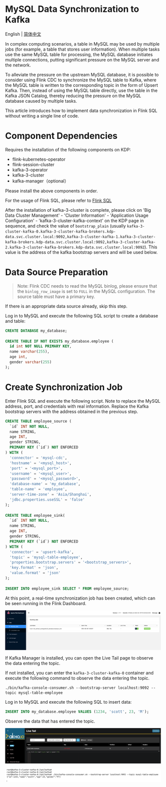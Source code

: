 # MySQL Data Synchronization to Kafka

English | [简体中文](../../zh/user-tutorials/import-from-rdbms-to-kafka.md)

In complex computing scenarios, a table in MySQL may be used by multiple jobs (for example, a table that stores user information). When multiple tasks use the same MySQL table for processing, the MySQL database initiates multiple connections, putting significant pressure on the MySQL server and the network.

To alleviate the pressure on the upstream MySQL database, it is possible to consider using Flink CDC to synchronize the MySQL table to Kafka, where the MySQL table is written to the corresponding topic in the form of Upsert Kafka. Then, instead of using the MySQL table directly, use the table in the Kafka JSON Catalog, thereby reducing the pressure on the MySQL database caused by multiple tasks.

This article introduces how to implement data synchronization in Flink SQL without writing a single line of code.

# Component Dependencies

Requires the installation of the following components on KDP:

- flink-kubernetes-operator
- flink-session-cluster
- kafka-3-operator
- kafka-3-cluster
- kafka-manager（optional）

Please install the above components in order.

For the usage of Flink SQL, please refer to [Flink SQL](./import-from-mysql-to-hive.md#flink-sql-使用方法)

After the installation of kafka-3-cluster is complete, please click on 'Big Data Cluster Management' - 'Cluster Information' - 'Application Usage Configuration' - 'kafka-3-cluster-kafka-context' on the KDP page in sequence, and check the value of `bootstrap_plain` (usually `kafka-3-cluster-kafka-0.kafka-3-cluster-kafka-brokers.kdp-data.svc.cluster.local:9092,kafka-3-cluster-kafka-1.kafka-3-cluster-kafka-brokers.kdp-data.svc.cluster.local:9092,kafka-3-cluster-kafka-2.kafka-3-cluster-kafka-brokers.kdp-data.svc.cluster.local:9092`). This value is the address of the kafka bootstrap servers and will be used below.

# Data Source Preparation

> Note: Flink CDC needs to read the MySQL binlog, please ensure that the `binlog_row_image` is set to `FULL` in the MySQL configuration. The source table must have a primary key.

If there is an appropriate data source already, skip this step.

Log in to MySQL and execute the following SQL script to create a database and table:

```sql
CREATE DATABASE my_database;

CREATE TABLE IF NOT EXISTS my_database.employee (
  id int NOT NULL PRIMARY KEY,
  name varchar(255),
  age int,
  gender varchar(255)
);
```

# Create Synchronization Job

Enter Flink SQL and execute the following script. Note to replace the MySQL address, port, and credentials with real information. Replace the Kafka bootstrap servers with the address obtained in the previous step.

```sql
CREATE TABLE employee_source (
  `id` INT NOT NULL,
  name STRING,
  age INT,
  gender STRING,
  PRIMARY KEY (`id`) NOT ENFORCED
) WITH (
  'connector' = 'mysql-cdc',
  'hostname' = '<mysql_host>',
  'port' = '<mysql_port>',
  'username' = '<mysql_user>',
  'password' = '<mysql_password>',
  'database-name' = 'my_database',
  'table-name' = 'employee',
  'server-time-zone' = 'Asia/Shanghai',
  'jdbc.properties.useSSL' = 'false'
);

CREATE TABLE employee_sink(
  `id` INT NOT NULL,
  name STRING,
  age INT,
  gender STRING,
  PRIMARY KEY (`id`) NOT ENFORCED
) WITH (
  'connector' = 'upsert-kafka',
  'topic' = 'mysql-table-employee',
  'properties.bootstrap.servers' = '<bootstrap_servers>',
  'key.format' = 'json',
  'value.format' = 'json'
);

INSERT INTO employee_sink SELECT * FROM employee_source;
```

At this point, a real-time synchronization job has been created, which can be seen running in the Flink Dashboard.

![img.png](./images/mysql-cdc-flink-dashboard.png)

If Kafka Manager is installed, you can open the Live Tail page to observe the data entering the topic.

If not installed, you can enter the `kafka-3-cluster-kafka-0` container and execute the following command to observe the data entering the topic.

```shell
./bin/kafka-console-consumer.sh --bootstrap-server localhost:9092 --topic mysql-table-employee
```

Log in to MySQL and execute the following SQL to insert data:

```sql
INSERT INTO my_database.employee VALUES (1234, 'scott', 23, 'M');
```

Observe the data that has entered the topic.

![img](./images/mysql-cdc-live-tail.png)

![img](./images/mysql-cdc-console-consumer.png)
